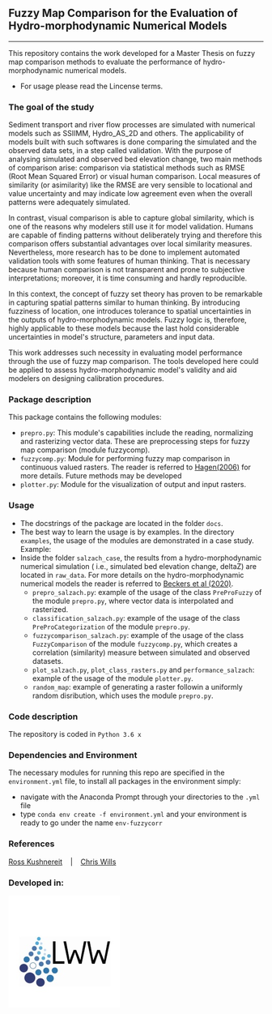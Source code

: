 ## Fuzzy Map Comparison for the Evaluation of Hydro-morphodynamic Numerical Models 
---
This repository contains the work developed for a Master Thesis on fuzzy map comparison methods to evaluate the performance of hydro-morphodynamic numerical models.

- For usage please read the Lincense terms.

### The goal of the study

Sediment transport and river flow processes are simulated with numerical models such as SSIIMM, 
Hydro_AS_2D and others. The applicability of models built with such softwares is done comparing the simulated and the observed data sets, in a step called validation. 
With the purpose of analysing simulated and observed bed elevation change, two main methods of comparison arise: comparison via statistical methods such as RMSE 
(Root Mean Squared Error) or visual human comparison. Local measures of similarity (or asimilarity) like the RMSE are very 
sensible to locational and value uncertainty and may indicate low agreement even when the overall patterns were adequately 
simulated. 

In contrast, visual comparison is able to capture global similarity, which is one of the reasons why modelers still
use it for model validation. Humans are capable of finding patterns without deliberately trying and therefore this comparison offers 
substantial advantages over local similarity measures. Nevertheless, more research has to be done to implement automated validation tools 
with some features of human thinking. That is necessary because human comparison is not transparent and prone to subjective interpretations; 
moreover, it is time consuming and hardly reproducible.

In this context, the concept of fuzzy set theory has proven to be remarkable in capturing spatial patterns similar to human thinking.
By introducing fuzziness of location, one introduces tolerance to spatial uncertainties in the outputs of hydro-morphodynamic models. 
Fuzzy logic is, therefore, highly applicable to these models because the last hold considerable uncertainties in model's structure, 
parameters and input data.

This work addresses such necessity in evaluating model performance through the use of fuzzy map comparison. The tools developed here
could be applied to assess hydro-morphodynamic model's validity and aid modelers on designing calibration procedures.


### Package description

This package contains the following modules:
- ``prepro.py``: This module's capabilities include the reading, normalizing and rasterizing vector data. These are preprocessing steps for fuzzy map comparison (module fuzzycomp).
- ``fuzzycomp.py``: Module for performing fuzzy map comparison in continuous valued rasters. The reader is referred to [Hagen(2006)](https://www.researchgate.net/publication/242690490_Comparing_Continuous_Valued_Raster_Data_A_Cross_Disciplinary_Literature_Scan) for more details. Future methods may be developed
- ``plotter.py``: Module for the visualization of output and input rasters.

### Usage
- The docstrings of the package are located in the folder ``docs``.
- The best way to learn the usage is by examples. In the directory ``examples``, the usage of the modules are demonstrated in a case study.
Example:
- Inside the folder ``salzach_case``, the results from a hydro-morphodynamic numerical simulation ( i.e., simulated bed elevation change, deltaZ) are located in ``raw_data``. For more details on the hydro-morphodynamic numerical models the reader is referred to [Beckers et al (2020)](https://www.researchgate.net/publication/342181386_Bayesian_Calibration_and_Validation_of_a_Large-scale_and_Time-demanding_Sediment_Transport_Model).
  - ``prepro_salzach.py``: example of the usage of the class ``PreProFuzzy`` of the module ``prepro.py``, where vector data is interpolated and rasterized.
  - ``classification_salzach.py``: example of the usage of the class ``PreProCategorization`` of the module ``prepro.py``.
  - ``fuzzycomparison_salzach.py``: example of the usage of the class ``FuzzyComparison`` of the module ``fuzzycomp.py``, which creates a correlation (similarity) measure between simulated and observed datasets.
  - ``plot_salzach.py``, ``plot_class_rasters.py`` and ``performance_salzach``: example of the usage of the module ``plotter.py``.
  - ``random_map``: example of generating a raster followin a uniformly random disribution, which uses the module ``prepro.py``.

### Code description
The repository is coded in  ``Python 3.6 x`` 

### Dependencies and Environment

The necessary modules for running this repo are specified in the ``environment.yml`` file, to install all packages in the environment simply:
- navigate with the Anaconda Prompt through your directories to the ``.yml`` file
- type ``conda env create -f environment.yml`` and your environment is ready to go under the name ``env-fuzzycorr``

### References

[Ross Kushnereit](https://github.com/rosskush/skspatial)
&nbsp;&nbsp; | &nbsp;&nbsp;
[Chris Wills](http://chris35wills.github.io/gridding_data/)

### Developed in:

[![Image](Logo_LWW.JPG)](https://www.iws.uni-stuttgart.de/lww/)
